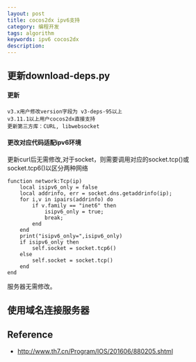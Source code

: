 ```yaml
---
layout: post
title: cocos2dx ipv6支持
category: 编程开发
tags: algorithm
keywords: ipv6 cocos2dx
description: 
---
```


## 更新download-deps.py

#### 更新

```
v3.x用户修改version字段为 v3-deps-95以上
v3.11.1以上用户cocos2dx直接支持
更新第三方库：CURL, libwebsocket

```

#### 更改对应代码适配ipv6环境

更新curl后无需修改,对于socket，则需要调用对应的socket.tcp()或socket.tcp6()以区分两种网络

```
function network:Tcp(ip)
    local isipv6_only = false
    local addrinfo, err = socket.dns.getaddrinfo(ip);
    for i,v in ipairs(addrinfo) do
        if v.family == "inet6" then
            isipv6_only = true;
            break;
        end
    end
    print("isipv6_only=",isipv6_only)
    if isipv6_only then
        self.socket = socket.tcp6()
    else
        self.socket = socket.tcp() 
    end
end
```

服务器无需修改。

## 使用域名连接服务器

## Reference

* <http://www.th7.cn/Program/IOS/201606/880205.shtml>
